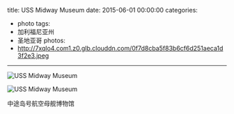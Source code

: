 title: USS Midway Museum
date: 2015-06-01 00:00:00
categories:
- photo
tags:
- 加利福尼亚州
- 圣地亚哥
photos:
- http://7xqlo4.com1.z0.glb.clouddn.com/0f7d8cba5f83b6cf6d251aeca1d3f2e3.jpeg
---

![USS Midway Museum](http://7xqlo4.com1.z0.glb.clouddn.com/b774eb74ba8447d88542bf0c8e1e5af2.jpeg)

![USS Midway Museum](http://7xqlo4.com1.z0.glb.clouddn.com/765834a7a1c70f04a0e12012d5fa3e86.jpeg)

中途岛号航空母舰博物馆